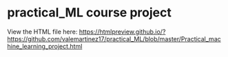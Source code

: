 # practical_ML course project
View the HTML file here: https://htmlpreview.github.io/?https://github.com/valemartinez17/practical_ML/blob/master/Practical_machine_learning_project.html
